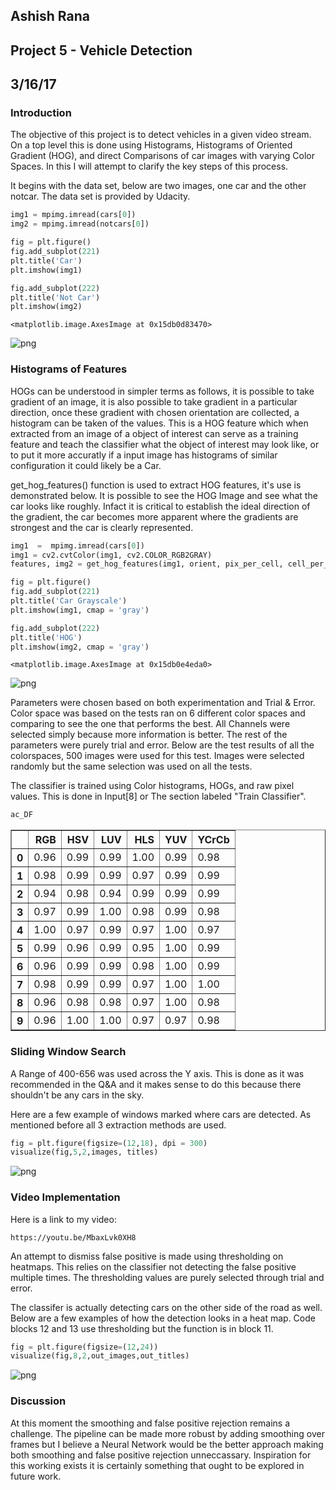 
## Ashish Rana
## Project 5 - Vehicle Detection
## 3/16/17

### Introduction
The objective of this project is to detect vehicles in a given video stream. On a top level this is done using Histograms, Histograms of Oriented Gradient (HOG), and direct Comparisons of car images with varying Color Spaces. In this I will attempt to clarify the key steps of this process. 

It begins with the data set, below are two images, one car and the other notcar. The data set is provided by Udacity. 

```python
img1 = mpimg.imread(cars[0])
img2 = mpimg.imread(notcars[0])

fig = plt.figure()
fig.add_subplot(221)
plt.title('Car')
plt.imshow(img1)

fig.add_subplot(222)
plt.title('Not Car')
plt.imshow(img2)
```




    <matplotlib.image.AxesImage at 0x15db0d83470>




![png](output_3_1.png)


### Histograms of Features
HOGs can be understood in simpler terms as follows, it is possible to take gradient of an image, it is also possible to take gradient in a particular direction, once these gradient with chosen orientation are collected, a histogram can be taken of the values. This is a HOG feature which when extracted from an image of a object of interest can serve as a training feature and teach the classifier what the object of interest may look like, or to put it more accuratly if a input image has histograms of similar configuration it could likely be a Car.

get_hog_features() function is used to extract HOG features, it's use is demonstrated below. It is possible to see the HOG Image and see what the car looks like roughly. Infact it is critical to establish the ideal direction of the gradient, the car becomes more apparent where the gradients are strongest and the car is clearly represented. 

```python
img1  =  mpimg.imread(cars[0])
img1 = cv2.cvtColor(img1, cv2.COLOR_RGB2GRAY)
features, img2 = get_hog_features(img1, orient, pix_per_cell, cell_per_block, vis=True, feature_vec=True)

fig = plt.figure()
fig.add_subplot(221)
plt.title('Car Grayscale')
plt.imshow(img1, cmap = 'gray')

fig.add_subplot(222)
plt.title('HOG')
plt.imshow(img2, cmap = 'gray')

```




    <matplotlib.image.AxesImage at 0x15db0e4eda0>




![png](output_6_1.png)

Parameters were chosen based on both experimentation and Trial & Error. Color space was based on the tests ran on 6 different color spaces and comparing to see the one that performs the best. All Channels were selected simply because more information is better. The rest of the parameters were purely trial and error. Below are the test results of all the colorspaces, 500 images were used for this test. Images were selected randomly but the same selection was used on all the tests.

The classifier is trained using Color histograms, HOGs, and raw pixel values. This is done in Input[8] or The section labeled "Train Classifier". 

```python
ac_DF
```




<div>
<table border="1" class="dataframe">
  <thead>
    <tr style="text-align: right;">
      <th></th>
      <th>RGB</th>
      <th>HSV</th>
      <th>LUV</th>
      <th>HLS</th>
      <th>YUV</th>
      <th>YCrCb</th>
    </tr>
  </thead>
  <tbody>
    <tr>
      <th>0</th>
      <td>0.96</td>
      <td>0.99</td>
      <td>0.99</td>
      <td>1.00</td>
      <td>0.99</td>
      <td>0.98</td>
    </tr>
    <tr>
      <th>1</th>
      <td>0.98</td>
      <td>0.99</td>
      <td>0.99</td>
      <td>0.97</td>
      <td>0.99</td>
      <td>0.99</td>
    </tr>
    <tr>
      <th>2</th>
      <td>0.94</td>
      <td>0.98</td>
      <td>0.94</td>
      <td>0.99</td>
      <td>0.99</td>
      <td>0.99</td>
    </tr>
    <tr>
      <th>3</th>
      <td>0.97</td>
      <td>0.99</td>
      <td>1.00</td>
      <td>0.98</td>
      <td>0.99</td>
      <td>0.98</td>
    </tr>
    <tr>
      <th>4</th>
      <td>1.00</td>
      <td>0.97</td>
      <td>0.99</td>
      <td>0.97</td>
      <td>1.00</td>
      <td>0.97</td>
    </tr>
    <tr>
      <th>5</th>
      <td>0.99</td>
      <td>0.96</td>
      <td>0.99</td>
      <td>0.95</td>
      <td>1.00</td>
      <td>0.99</td>
    </tr>
    <tr>
      <th>6</th>
      <td>0.96</td>
      <td>0.99</td>
      <td>0.99</td>
      <td>0.98</td>
      <td>1.00</td>
      <td>0.99</td>
    </tr>
    <tr>
      <th>7</th>
      <td>0.98</td>
      <td>0.99</td>
      <td>0.99</td>
      <td>0.97</td>
      <td>1.00</td>
      <td>1.00</td>
    </tr>
    <tr>
      <th>8</th>
      <td>0.96</td>
      <td>0.98</td>
      <td>0.98</td>
      <td>0.97</td>
      <td>1.00</td>
      <td>0.98</td>
    </tr>
    <tr>
      <th>9</th>
      <td>0.96</td>
      <td>1.00</td>
      <td>1.00</td>
      <td>0.97</td>
      <td>0.97</td>
      <td>0.98</td>
    </tr>
  </tbody>
</table>
</div>



### Sliding Window Search
A Range of 400-656 was used across the Y axis. This is done as it was recommended in the Q&A and it makes sense to do this because there shouldn't be any cars in the sky. 

Here are a few example of windows marked where cars are detected. As mentioned before all 3 extraction methods are used. 

```python
fig = plt.figure(figsize=(12,18), dpi = 300)
visualize(fig,5,2,images, titles)
```


![png](output_11_0.png)


### Video Implementation
Here is a link to my video:

    https://youtu.be/MbaxLvk0XH8
    
An attempt to dismiss false positive is made using thresholding on heatmaps. This relies on the classifier not detecting the false positive multiple times. The thresholding values are purely selected through trial and error.

The classifer is actually detecting cars on the other side of the road as well. Below are a few examples of how the detection looks in a heat map. Code blocks 12 and 13 use thresholding but the function is in block 11. 

```python
fig = plt.figure(figsize=(12,24))
visualize(fig,8,2,out_images,out_titles)
```


![png](output_15_0.png)


### Discussion
At this moment the smoothing and false positive rejection remains a challenge. The pipeline can be made more robust by adding smoothing over frames but I believe a Neural Network would be the better approach making both smoothing and false positive rejection unneccassary. Inspiration for this working exists it is certainly something that ought to be explored in future work.
